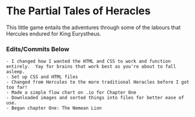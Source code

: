 # The Partial Tales of Heracles
This little game entails the adventures through some of the labours that Hercules endured for King Eurystheus.

### Edits/Commits Below

    - I changed how I wanted the HTML and CSS to work and function entirely.  Yay for brains that work best as you're about to fall asleep.  
    - Set up CSS and HTML files
    - Changed from Hercules to the more traditional Heracles before I got too far!
    - Made a simple flow chart on .io for Chapter One
    - Downloaded images and sorted things into files for better ease of use.  
    - Began chapter One: The Nemean Lion
